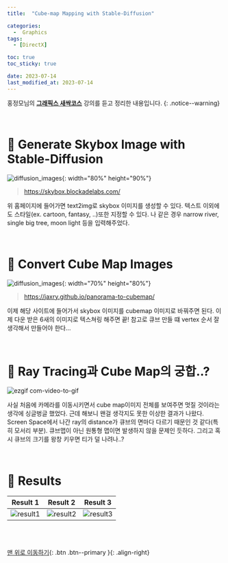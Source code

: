 ```yaml
---
title:  "Cube-map Mapping with Stable-Diffusion" 

categories:
  -  Graphics
tags:
  - [DirectX]

toc: true
toc_sticky: true

date: 2023-07-14
last_modified_at: 2023-07-14
---
```



홍정모님의 **[그래픽스 새싹코스](https://honglab.co.kr/)** 강의를 듣고 정리한 내용입니다.
{: .notice--warning}

<br>


# 🐥 Generate Skybox Image with Stable-Diffusion

![diffusion_images](https://github.com/inhopp/inhopp/assets/96368476/abe01910-984c-42c3-85aa-a54472773508){: width="80%" height="90%"}


> https://skybox.blockadelabs.com/

위 홈페이지에 들어가면 text2img로 skybox 이미지를 생성할 수 있다. 텍스트 이외에도 스타일(ex. cartoon, fantasy, ..)또한 지정할 수 있다. 나 같은 경우 narrow river, single big tree, moon light 등을 입력해주었다. 


<br>

# 🐥 Convert Cube Map Images

![diffusion_images](https://github.com/inhopp/inhopp/assets/96368476/f12b7a27-003e-4b1d-8196-0500dfc8f0de){: width="70%" height="80%"}


> https://jaxry.github.io/panorama-to-cubemap/

이제 해당 사이트에 들어가서 skybox 이미지를 cubemap 이미지로 바꿔주면 된다. 이제 다운 받은 6새의 이미지로 텍스쳐링 해주면 끝! 참고로 큐브 만들 떄 vertex 순서 잘 생각해서 만들어야 한다...


<br>


# 🐥 Ray Tracing과 Cube Map의 궁합..?

![ezgif com-video-to-gif](https://github.com/inhopp/inhopp/assets/96368476/85b1934d-4f2c-4e18-9bb1-b791d2355590)

사실 처음에 카메라를 이동시키면서 cube map이미지 전체를 보여주면 멋질 것이라는 생각에 싱글벙글 했었다. 근데 해보니 왠걸 생각지도 못한 이상한 결과가 나왔다. Screen Space에서 나간 ray의 distance가 큐브의 면마다 다르기 때문인 것 같다(특히 모서리 부분). 큐브맵이 아닌 원통형 맵이면 발생하지 않을 문제인 듯하다. 그리고 혹시 큐브의 크기를 왕창 키우면 티가 덜 나려나..?




<br>


# 🐥 Results

| Result 1 | Result 2 | Result 3 |
|:-:|:-:|:-:|
|![result1](https://github.com/inhopp/inhopp/assets/96368476/d353dcec-a299-4dd4-94d9-154739bbfa3b)|![result2](https://github.com/inhopp/inhopp/assets/96368476/6d6bf747-644c-4735-90d3-4cc54559b9b8)| ![result3](https://github.com/inhopp/inhopp/assets/96368476/b8a8f515-4f6e-448c-8b2d-f7c15990e83b) |



<br>
<br>


[맨 위로 이동하기](#){: .btn .btn--primary }{: .align-right}